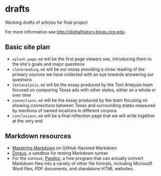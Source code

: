 drafts
======

Working drafts of articles for final project

For more information see http://digitalhistory.blogs.rice.edu.

## Basic site plan

- `splash_page.md` will be the first page viewers see, introducing them to the site's goals and major questions
- `closereading.md` will be our essay providing a close reading of the primary sources we have collected with an eye towards answering our questions
- `textanalysis.md` will be the essay produced by the Text Analysis team focused on *comparing* Texas ads with other states, either as a whole or over time
- `connections.md` will be the essay produced by the team focusing on showing *connections* between Texas and surrounding states measured by mentions of named locations in different corpora
- `conclusions.md` will be a final reflection page that we will write together at the very end

## Markdown resources

- [Mastering Markdown](http://guides.github.com/overviews/mastering-markdown/) on GitHub-flavored Markdown
- [Dingus](http://daringfireball.net/projects/markdown/dingus), a sandbox for testing Markdown syntax
- For the curious, [Pandoc](http://johnmacfarlane.net/pandoc/), a free program that can actually convert Markdown files into a variety of other file formats, including Microsoft Word files, PDF documents, and standalone HTML websites.
